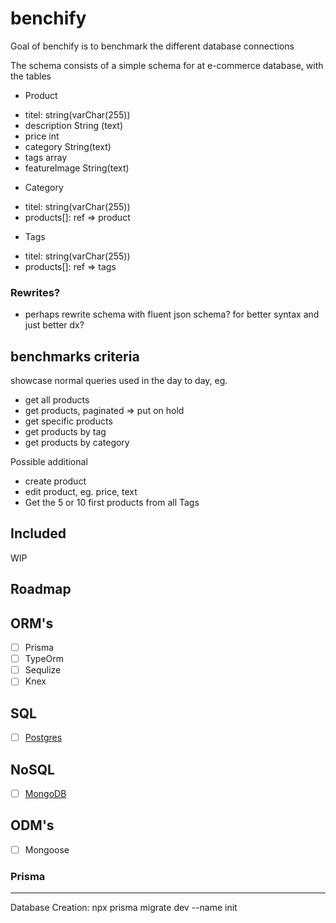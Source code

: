 # benchify
 
 Goal of benchify is to benchmark the different database connections
 
 The schema consists of a simple schema for at e-commerce database, with the tables
 * Product
  - titel: string(varChar(255))
  - description String (text)
  - price int
  - category String(text)
  - tags array
  - featureImage String(text)
 * Category
  - titel: string(varChar(255))
  - products[]: ref => product
 * Tags
  - titel: string(varChar(255))
  - products[]: ref => tags

 ### Rewrites?

 - perhaps rewrite schema with fluent json schema? for better syntax and just better dx? 




 ## benchmarks criteria
  showcase normal queries used in the day to day, eg.
  - get all products
  - get products, paginated => put on hold
  - get specific products
  - get products by tag
  - get products by category
  
  Possible additional
  - create product
  - edit product, eg. price, text
  - Get the 5 or 10 first products from all Tags
  

## Included
  WIP

## Roadmap

ORM's
---
- [ ] Prisma
- [ ] TypeOrm
- [ ] Sequlize
- [ ] Knex
  
SQL
---
- [ ] [Postgres](https://github.com/fastify/fastify-postgres)


NoSQL
---
- [ ] [MongoDB](https://github.com/fastify/fastify-mongodb)

ODM's
---
- [ ] Mongoose




### Prisma
---

Database Creation:
  npx prisma migrate dev --name init
